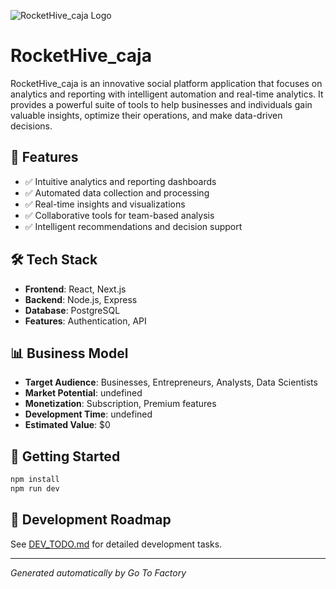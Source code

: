 ![RocketHive_caja Logo](https://oaidalleapiprodscus.blob.core.windows.net/private/org-rLrcvDcvisW6Io0FOgsRuTl6/user-HUvCoz1lRT8paqE04sR0GEIe/img-qfKmO5jZw0cfSMN2Q8aZxIem.png?st=2025-08-26T19%3A38%3A23Z&se=2025-08-26T21%3A38%3A23Z&sp=r&sv=2024-08-04&sr=b&rscd=inline&rsct=image/png&skoid=c6569cb0-0faa-463d-9694-97df3dc1dfb1&sktid=a48cca56-e6da-484e-a814-9c849652bcb3&skt=2025-08-26T17%3A24%3A41Z&ske=2025-08-27T17%3A24%3A41Z&sks=b&skv=2024-08-04&sig=2g0ySYM27aoLAiYlDMDNFPdgsN84y4J1SGhG6Ie0BBU%3D)

# RocketHive_caja

RocketHive_caja is an innovative social platform application that focuses on analytics and reporting with intelligent automation and real-time analytics. It provides a powerful suite of tools to help businesses and individuals gain valuable insights, optimize their operations, and make data-driven decisions.

## 🚀 Features

- ✅ Intuitive analytics and reporting dashboards
- ✅ Automated data collection and processing
- ✅ Real-time insights and visualizations
- ✅ Collaborative tools for team-based analysis
- ✅ Intelligent recommendations and decision support

## 🛠️ Tech Stack

- **Frontend**: React, Next.js
- **Backend**: Node.js, Express
- **Database**: PostgreSQL
- **Features**: Authentication, API

## 📊 Business Model

- **Target Audience**: Businesses, Entrepreneurs, Analysts, Data Scientists
- **Market Potential**: undefined
- **Monetization**: Subscription, Premium features
- **Development Time**: undefined
- **Estimated Value**: $0

## 🚀 Getting Started

```bash
npm install
npm run dev
```

## 📝 Development Roadmap

See [DEV_TODO.md](./DEV_TODO.md) for detailed development tasks.

---
*Generated automatically by Go To Factory*